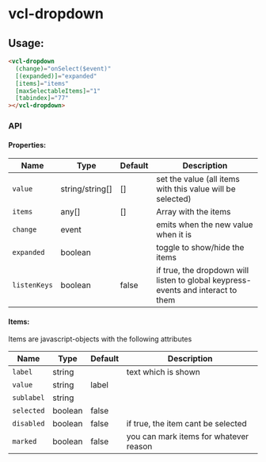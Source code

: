 # vcl-dropdown

## Usage:

```html
<vcl-dropdown
  (change)="onSelect($event)"
  [(expanded)]="expanded"
  [items]="items"
  [maxSelectableItems]="1"
  [tabindex]="77"
></vcl-dropdown>
```

### API

#### Properties:

Name         | Type            | Default | Description
------------ | --------------- | ------- | --------------------------------------------------------------------------------
`value`      | string/string[] | []      | set the value (all items with this value will be selected)
`items`      | any[]           | []      | Array with the items
`change`     | event           |         | emits when the new value when it is
`expanded`   | boolean         |         | toggle to show/hide the items
`listenKeys` | boolean         | false   | if true, the dropdown will listen to global keypress-events and interact to them

#### Items:

Items are javascript-objects with the following attributes

Name       | Type    | Default | Description
---------- | ------- | ------- | --------------------------------------
`label`    | string  |         | text which is shown
`value`    | string  | label   |
`sublabel` | string  |         |
`selected` | boolean | false   |
`disabled` | boolean | false   | if true, the item cant be selected
`marked`   | boolean | false   | you can mark items for whatever reason
